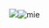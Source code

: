 ![](mie.png)![mie](https://user-images.githubusercontent.com/82360526/117786412-0b47b300-b278-11eb-940a-281e03f95407.png)
